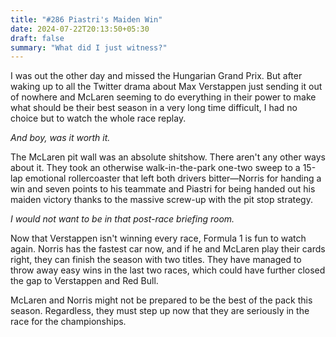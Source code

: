 ```yaml
---
title: "#286 Piastri's Maiden Win"
date: 2024-07-22T20:13:50+05:30
draft: false
summary: "What did I just witness?"
---
```


I was out the other day and missed the Hungarian Grand Prix. But after waking up to all the Twitter drama about Max Verstappen just sending it out of nowhere and McLaren seeming to do everything in their power to make what should be their best season in a very long time difficult, I had no choice but to watch the whole race replay.

_And boy, was it worth it._

The McLaren pit wall was an absolute shitshow. There aren't any other ways about it. They took an otherwise walk-in-the-park one-two sweep to a 15-lap emotional rollercoaster that left both drivers bitter—Norris for handing a win and seven points to his teammate and Piastri for being handed out his maiden victory thanks to the massive screw-up with the pit stop strategy.

_I would not want to be in that post-race briefing room._

Now that Verstappen isn't winning every race, Formula 1 is fun to watch again. Norris has the fastest car now, and if he and McLaren play their cards right, they can finish the season with two titles. They have managed to throw away easy wins in the last two races, which could have further closed the gap to Verstappen and Red Bull.

McLaren and Norris might not be prepared to be the best of the pack this season. Regardless, they must step up now that they are seriously in the race for the championships.
